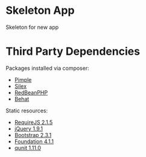 Skeleton App
============

Skeleton for new app

Third Party Dependencies
========================

Packages installed via composer:

* [Pimple](http://pimple.sensiolabs.org/)
* [Silex](http://silex.sensiolabs.org/)
* [RedBeanPHP](http://redbeanphp.com/)
* [Behat](http://behat.org/)

Static resources:

* [RequireJS 2.1.5](http://requirejs.org/)
* [jQuery 1.9.1](http://jquery.com/)
* [Bootstrap 2.3.1](http://twitter.github.com/bootstrap/)
* [Foundation 4.1.1](http://foundation.zurb.com/)
* [qunit 1.11.0](http://qunitjs.com/)
